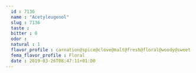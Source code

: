 ```yaml
---
  id : 7136
  name : "Acetyleugenol"
  slug : 7136
  taste : 
  bitter : 0
  odor : 
  natural : 1
  flavor_profile : carnation@spice@clove@malt@fresh@floral@woody@sweet
  fema_flavor_profile : Floral
  date : 2019-03-26T08:47:11+01:00
---
```



